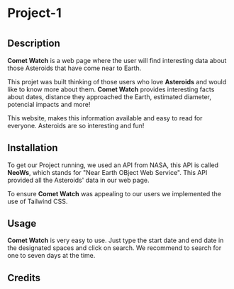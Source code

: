 # Project-1

# <Comet Watch>

## Description

**Comet Watch** is a web page where the user will find interesting data about those Asteroids that have come near to Earth.

This projet was built thinking of those users who love **Asteroids** and would like to know more about them. **Comet Watch** provides interesting facts about dates, distance they approached the Earth, estimated diameter, potencial impacts and more!

This website, makes this information available and easy to read for everyone. Asteroids are so interesting and fun!

## Installation

<!-- What are the steps required to install your project? Provide a step-by-step description of how to get the development environment running. -->

To get our Project running, we used an API from NASA, this API is called **NeoWs**, which stands for "Near Earth OBject Web Service". This API provided all the Asteroids' data in our web page.

To ensure **Comet Watch** was appealing to our users we implemented the use of Tailwind CSS.

<!-- JQuery -->
<!-- JS -->

## Usage

**Comet Watch** is very easy to use.
Just type the start date and end date in the designated spaces and click on search. We recommend to search for one to seven days at the time.

<!-- Screen shot goes here - To add a screenshot, create an `assets/images` folder in your repository and upload your screenshot to it.-->

 <!-- Then, using the relative filepath, add it to your README using the following syntax: -->

## Credits

<!-- List your collaborators, if any, with links to their GitHub profiles. -->

<!-- If you used any third-party assets that require attribution, list the creators with links to their primary web presence in this section.

If you followed tutorials, include links to those here as well.



## Features

If your project has a lot of features, list them here.

## How to Contribute

If you created an application or package and would like other developers to contribute it, you can include guidelines for how to do so. The [Contributor Covenant](https://www.contributor-covenant.org/) is an industry standard, but you can always write your own if you'd prefer.

